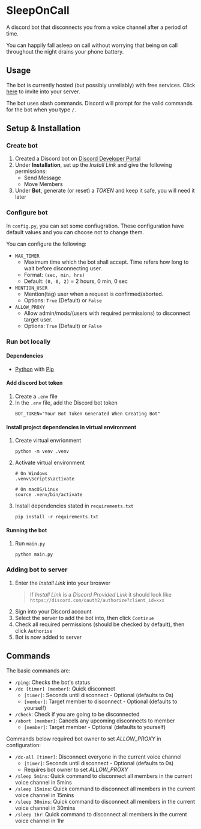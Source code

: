 # SleepOnCall
A discord bot that disconnects you from a voice channel after a period of time.

You can happily fall asleep on call without worrying that being on call throughout the night drains your phone battery.

## Usage

The bot is currently hosted (but possibly unreliably) with free services.
Click [here](https://discord.com/oauth2/authorize?client_id=1240967966040916049) to invite into your server.

The bot uses slash commands. Discord will prompt for the valid commands for the bot when you type `/`.

## Setup & Installation

### Create bot

1. Created a Discord bot on [Discord Developer Portal](https://discord.com/developers/applications)
2. Under **Installation**, set up the *Install Link* and give the following permissions:
    - Send Message
    - Move Members
3. Under **Bot**, generate (or reset) a *TOKEN* and keep it safe, you will need it later 

### Configure bot

In `config.py`, you can set some confiugration. These configuration have default values
and you can choose not to change them.

You can configure the following:
  -  `MAX_TIMER`
     - Maximum time which the bot shall accept.
       Time refers how long to wait before disconnecting user.
     - Format: `(sec, min, hrs)`
     - Default: `(0, 0, 2)` = 2 hours, 0 min, 0 sec
  -  `MENTION_USER`
      - Mention(tag) user when a request is confirmed/aborted.
      - Options: `True` (Default) or `False`
  -  `ALLOW_PROXY`
     - Allow admin/mods/(users with required permissions) to disconnect target user.
     - Options: `True` (Default) or `False`

### Run bot locally

#### Dependencies

- [Python](https://www.python.org/) with [Pip](https://pip.pypa.io/en/stable/installation/)

#### Add discord bot token

1. Create a `.env` file
2. In the `.env` file, add the Discord bot token
   ```
   BOT_TOKEN="Your Bot Token Generated When Creating Bot"
   ```

#### Install project dependencies in virtual environment
1. Create virtual envrionment
   ```
   python -m venv .venv
   ```
2. Activate virtual environment
   ```
   # On Windows
   .venv\Scripts\activate

   # On macOS/Linux
   source .venv/bin/activate
   ```
3. Install dependencies stated in `requirements.txt`
   ```
   pip install -r requirements.txt
   ```

#### Running the bot
1. Run `main.py`
   ```
   python main.py
   ```

### Adding bot to server

1. Enter the *Install Link* into your broswer
   > If *Install Link* is a *Discord Provided Link* it should look like `https://discord.com/oauth2/authorize?client_id=xxx`
2. Sign into your Discord account
3. Select the server to add the bot into, then click `Continue`
4. Check all required permissions (should be checked by default), then click `Authorise`
5. Bot is now added to server

## Commands

The basic commands are:
- `/ping`: Checks the bot's status
- `/dc [timer] [member]`: Quick disconnect
  - `[timer]`: Seconds until disconnect - Optional (defaults to 0s)
  - `[member]`: Target member to disconnect - Optional (defaults to yourself)
- `/check`: Check if you are going to be disconnected
- `/abort [member]`: Cancels any upcoming disconnects to member
  - `[member]`: Target member - Optional (defaults to yourself)


Commands below required bot owner to set _ALLOW_PROXY_ in configuration:
- `/dc-all [timer]`: Disconnect everyone in the current voice channel
  - `[timer]`: Seconds until disconnect - Optional (defaults to 0s)
  - Requires bot owner to set _ALLOW_PROXY_
- `/sleep 5mins`: Quick command to disconnect all members in the current voice channel in 5mins
- `/sleep 15mins`: Quick command to disconnect all members in the current voice channel in 15mins
- `/sleep 30mins`: Quick command to disconnect all members in the current voice channel in 30mins
- `/sleep 1hr`: Quick command to disconnect all members in the current voice channel in 1hr
